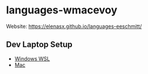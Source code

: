 # languages-wmacevoy
Website: https://elenasx.github.io/languages-eeschmitt/

## Dev Laptop Setup

* [Windows WSL](https://github.com/wmacevoy/devops-wmacevoy/blob/main/windows.md)
* [Mac](https://github.com/wmacevoy/devops-wmacevoy/blob/main/macos.md)


